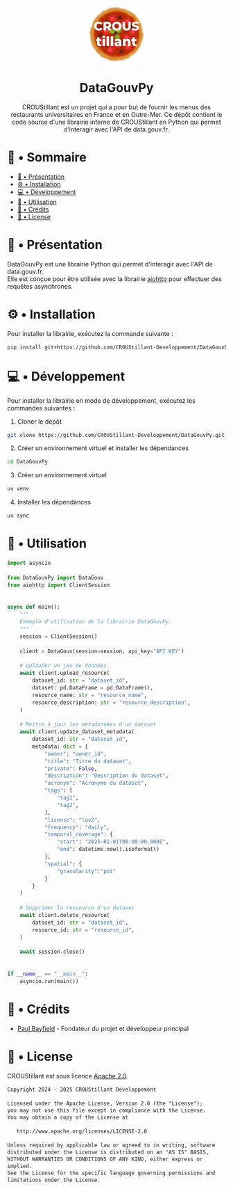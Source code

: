 <div align="center">
<img src="https://raw.githubusercontent.com/CROUStillant-Developpement/CROUStillantAssets/main/logo.png" alt="CROUStillant Logo"/>
  
# DataGouvPy
CROUStillant est un projet qui a pour but de fournir les menus des restaurants universitaires en France et en Outre-Mer. 
Ce dépôt contient le code source d'une librairie interne de CROUStillant en Python qui permet d’interagir avec l'API de data.gouv.fr.

</div>
  
# 📖 • Sommaire

- [🚀 • Présentation](#--présentation)
- [⚙️ • Installation](#--installation)
- [💻 • Développement](#--développement)
- [📄 • Utilisation](#--utilisation)
- [📃 • Crédits](#--crédits)
- [📝 • License](#--license)

# 🚀 • Présentation

DataGouvPy est une librairie Python qui permet d'interagir avec l'API de data.gouv.fr.  
Elle est conçue pour être utilisée avec la librairie [aiohttp](https://docs.aiohttp.org/en/stable/) pour effectuer des requêtes asynchrones.  

# ⚙️ • Installation

Pour installer la librairie, exécutez la commande suivante :

```bash
pip install git+https://github.com/CROUStillant-Developpement/DataGouvPy.git
```

# 💻 • Développement

Pour installer la librairie en mode de développement, exécutez les commandes suivantes :

1. Cloner le dépôt
```bash
git clone https://github.com/CROUStillant-Developpement/DataGouvPy.git
```

2. Créer un environnement virtuel et installer les dépendances
```bash
cd DataGouvPy
```

3. Créer un environnement virtuel
```bash	
uv venv
```

4. Installer les dépendances
```bash
uv sync
```

# 📄 • Utilisation

```python
import asyncio

from DataGouvPy import DataGouv
from aiohttp import ClientSession


async def main():
    """
    Exemple d'utilisation de la librairie DataGouvPy.
    """
    session = ClientSession()

    client = DataGouv(session=session, api_key="API KEY")

    # Uploader un jeu de données
    await client.upload_resource(
        dataset_id: str = "dataset_id",
        dataset: pd.DataFrame = pd.DataFrame(),
        resource_name: str = "resource_name",
        resource_description: str = "resource_description",
    )

    # Mettre à jour les métadonnées d'un dataset
    await client.update_dataset_metadata(
        dataset_id: str = "dataset_id",
        metadata: dict = {
            "owner": "owner_id",
            "title": "Titre du dataset", 
            "private": False,
            "description": "Description du dataset",
            "acronym": "Acronyme du dataset",
            "tags": [
                "tag1",
                "tag2",
            ],
            "license": "lov2", 
            "frequency": "daily",
            "temporal_coverage": {
                "start": "2025-01-01T00:00:00.000Z",
                "end": datetime.now().isoformat()
            },
            "spatial": {
                "granularity":"poi"
            }
        }
    )

    # Supprimer la ressource d'un dataset
    await client.delete_resource(
        dataset_id: str = "dataset_id",
        resource_id: str = "resource_id",
    )

    await session.close()


if __name__ == "__main__":
    asyncio.run(main())
```

# 📃 • Crédits

- [Paul Bayfield](https://github.com/PaulBayfield) - Fondateur du projet et développeur principal

# 📝 • License

CROUStillant est sous licence [Apache 2.0](LICENSE).

```
Copyright 2024 - 2025 CROUStillant Développement

Licensed under the Apache License, Version 2.0 (the "License");
you may not use this file except in compliance with the License.
You may obtain a copy of the License at

   http://www.apache.org/licenses/LICENSE-2.0

Unless required by applicable law or agreed to in writing, software
distributed under the License is distributed on an "AS IS" BASIS,
WITHOUT WARRANTIES OR CONDITIONS OF ANY KIND, either express or implied.
See the License for the specific language governing permissions and
limitations under the License.
```
